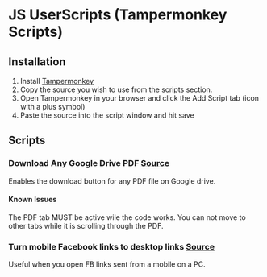 # JS UserScripts (Tampermonkey Scripts)

## Installation

1. Install [Tampermonkey](https://tampermonkey.net/)
2. Copy the source you wish to use from the scripts section.
3. Open Tampermonkey in your browser and click the Add Script tab (icon with a plus symbol)
4. Paste the source into the script window and hit save

## Scripts
### Download Any Google Drive PDF [Source](/DLGDrivePDFs.js)
Enables the download button for any PDF file on Google drive.
#### Known Issues
The PDF tab MUST be active wile the code works. You can not move to other tabs while it is scrolling through the PDF.
### Turn mobile Facebook links to desktop links [Source](/FBLinksToPC.js)
Useful when you open FB links sent from a mobile on a PC.
